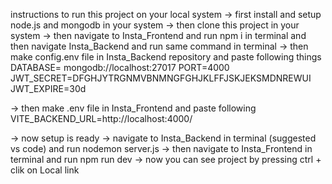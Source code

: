 instructions to run this project on your local system
-> first install and setup node.js and mongodb in your system
-> then clone this project in your system
-> then navigate to Insta_Frontend and run npm i in terminal and then navigate Insta_Backend and run same command in terminal
-> then make config.env file in Insta_Backend repository and paste following things
    DATABASE= mongodb://localhost:27017
    PORT=4000
    JWT_SECRET=DFGHJYTRGNMVBNMNGFGHJKLFFJSKJEKSMDNREWUI
    JWT_EXPIRE=30d

-> then make .env file in Insta_Frontend and paste following
   VITE_BACKEND_URL=http://localhost:4000/

-> now setup is ready 
-> navigate to Insta_Backend in terminal (suggested vs code) and run nodemon server.js
-> then navigate to Insta_Frontend in terminal and run npm run dev
-> now you can see project by pressing ctrl + clik on Local link

